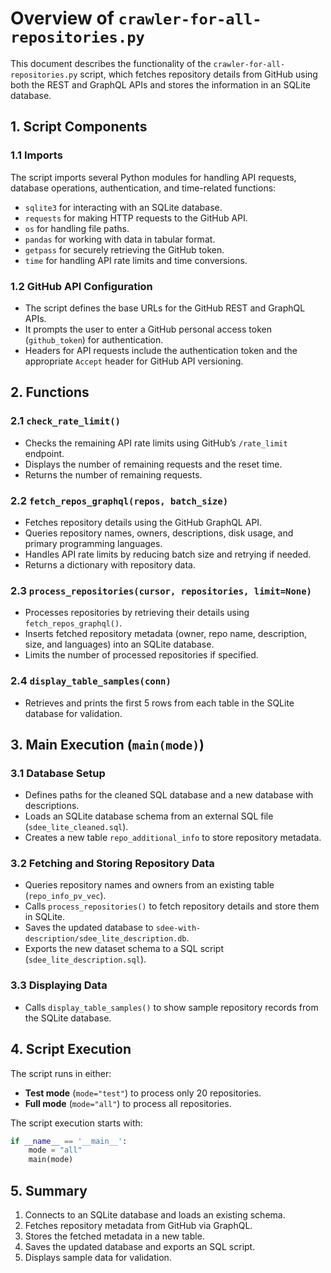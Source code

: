 # Overview of `crawler-for-all-repositories.py`

This document describes the functionality of the `crawler-for-all-repositories.py` script, which fetches repository details from GitHub using both the REST and GraphQL APIs and stores the information in an SQLite database.

## 1. Script Components

### 1.1 Imports
The script imports several Python modules for handling API requests, database operations, authentication, and time-related functions:
- `sqlite3` for interacting with an SQLite database.
- `requests` for making HTTP requests to the GitHub API.
- `os` for handling file paths.
- `pandas` for working with data in tabular format.
- `getpass` for securely retrieving the GitHub token.
- `time` for handling API rate limits and time conversions.

### 1.2 GitHub API Configuration
- The script defines the base URLs for the GitHub REST and GraphQL APIs.
- It prompts the user to enter a GitHub personal access token (`github_token`) for authentication.
- Headers for API requests include the authentication token and the appropriate `Accept` header for GitHub API versioning.

## 2. Functions

### 2.1 `check_rate_limit()`
- Checks the remaining API rate limits using GitHub’s `/rate_limit` endpoint.
- Displays the number of remaining requests and the reset time.
- Returns the number of remaining requests.

### 2.2 `fetch_repos_graphql(repos, batch_size)`
- Fetches repository details using the GitHub GraphQL API.
- Queries repository names, owners, descriptions, disk usage, and primary programming languages.
- Handles API rate limits by reducing batch size and retrying if needed.
- Returns a dictionary with repository data.

### 2.3 `process_repositories(cursor, repositories, limit=None)`
- Processes repositories by retrieving their details using `fetch_repos_graphql()`.
- Inserts fetched repository metadata (owner, repo name, description, size, and languages) into an SQLite database.
- Limits the number of processed repositories if specified.

### 2.4 `display_table_samples(conn)`
- Retrieves and prints the first 5 rows from each table in the SQLite database for validation.

## 3. Main Execution (`main(mode)`)

### 3.1 Database Setup
- Defines paths for the cleaned SQL database and a new database with descriptions.
- Loads an SQLite database schema from an external SQL file (`sdee_lite_cleaned.sql`).
- Creates a new table `repo_additional_info` to store repository metadata.

### 3.2 Fetching and Storing Repository Data
- Queries repository names and owners from an existing table (`repo_info_pv_vec`).
- Calls `process_repositories()` to fetch repository details and store them in SQLite.
- Saves the updated database to `sdee-with-description/sdee_lite_description.db`.
- Exports the new dataset schema to a SQL script (`sdee_lite_description.sql`).

### 3.3 Displaying Data
- Calls `display_table_samples()` to show sample repository records from the SQLite database.

## 4. Script Execution
The script runs in either:
- **Test mode** (`mode="test"`) to process only 20 repositories.
- **Full mode** (`mode="all"`) to process all repositories.

The script execution starts with:
```python
if __name__ == '__main__':
    mode = "all"
    main(mode)
```

## 5. Summary
1. Connects to an SQLite database and loads an existing schema.
2. Fetches repository metadata from GitHub via GraphQL.
3. Stores the fetched metadata in a new table.
4. Saves the updated database and exports an SQL script.
5. Displays sample data for validation.



